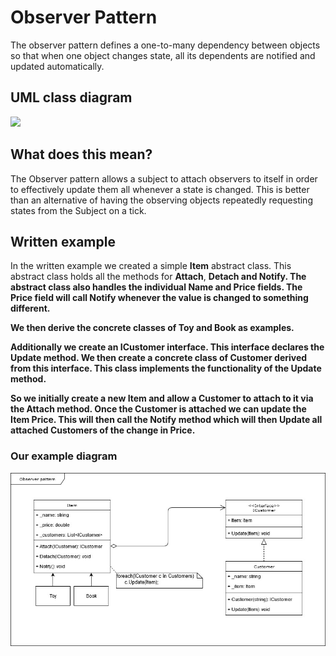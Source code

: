 <h1>Observer Pattern</h3>
The observer pattern defines a one-to-many dependency between objects so that when one object changes state, all its dependents are notified and updated automatically. 

<h2>UML class diagram</h2>
<img src="https://www.dofactory.com/images/diagrams/net/observer.gif"/>

<h2>What does this mean?</h2>
<p>The Observer pattern allows a subject to attach observers to itself in order to effectively update them all whenever a state is changed.
This is better than an alternative of having the observing objects repeatedly requesting states from the Subject on a tick.</p>

<h2>Written example</h2>
<p>In the written example we created a simple <b>Item</b> abstract class. This abstract class holds all the methods for <b>Attach</b>, <b>Detach<b/> and <b>Notify</b>.
The abstract class also handles the individual <b>Name</b> and <b>Price</b> fields. The <b>Price</b> field will call <b>Notify</b> whenever the value is changed to something different.</p>
We then derive the concrete classes of <b>Toy</b> and <b>Book</b> as examples.

<p>Additionally we create an <b>ICustomer</b> interface. This interface declares the <b>Update</b> method. We then create a concrete class of <b>Customer</b> derived from this interface.
This class implements the functionality of the <b>Update</b> method.</p>

<p>So we initially create a new <b>Item</b> and allow a <b>Customer</b> to attach to it via the <b>Attach</b> method. Once the <b>Customer</b> is attached we can update
the <b>Item Price</b>. This will then call the <b>Notify</b> method which will then <b>Update</b> all attached <b>Customers</b> of the change in <b>Price</b>.

<h3>Our example diagram</h3>
<img src="https://raw.githubusercontent.com/JoshuaSledden/design-patterns/master/observer/observer-pattern.jpg" />

